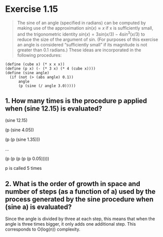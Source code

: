 # Exercise 1.15

> The sine of an angle (specified in radians) can be computed by making use of the approximation $sin(x) ≈ x$ if x is sufficiently small, and the trigonometric identity $sin(x) = 3sin(x/3) - 4sin^3(x/3)$ to reduce the size of the argument of sin. (For purposes of this exercise an angle is considered “sufficiently small” if its magnitude is not greater than 0.1 radians.) These ideas are incorporated in the following procedures:

``` Racket
(define (cube x) (* x x x))
(define (p x) (- (* 3 x) (* 4 (cube x))))
(define (sine angle)
  (if (not (> (abs angle) 0.1))
      angle
      (p (sine (/ angle 3.0)))))
```

## 1. How many times is the procedure p applied when (sine 12.15) is evaluated?

(sine 12.15)

(p (sine 4.05))

(p (p (sine 1.35)))

...

(p (p (p (p (p 0.05)))))

p is called 5 times

## 2. What is the order of growth in space and number of steps (as a function of a) used by the process generated by the sine procedure when (sine a) is evaluated?

Since the angle is divided by three at each step, this means that when the angle is three times bigger, it only adds one additional step. This corresponds to O(log(n)) complexity.
